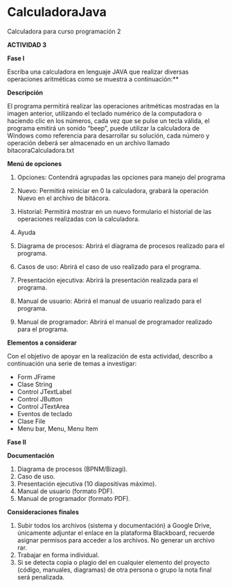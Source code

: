 # CalculadoraJava
Calculadora para curso programación 2

**ACTIVIDAD 3** 

**Fase I** 

Escriba una calculadora en lenguaje JAVA que realizar diversas operaciones aritméticas como se muestra a continuación:**  

**Descripción** 

El programa permitirá realizar las operaciones aritméticas mostradas en la imagen anterior, utilizando el teclado numérico de la computadora o haciendo clic en los números, cada vez que se pulse un tecla válida, el programa emitirá un sonido “beep”, puede utilizar la calculadora de Windows como referencia para desarrollar  su  solución,  cada  número  y  operación  deberá  ser  almacenado  en  un  archivo  llamado bitacoraCalculadora.txt 

**Menú de opciones** 

1. Opciones: Contendrá agrupadas las opciones para manejo del programa 
1. Nuevo: Permitirá reiniciar en 0 la calculadora, grabará la operación Nuevo en el archivo de bitácora. 
1. Historial: Permitirá mostrar en un nuevo formulario el historial de las operaciones realizadas con la calculadora. 

2. Ayuda 
1. Diagrama de procesos: Abrirá el diagrama de procesos realizado para el programa. 
1. Casos de uso: Abrirá el caso de uso realizado para el programa. 
1. Presentación ejecutiva: Abrirá la presentación realizada para el programa. 
1. Manual de usuario: Abrirá el manual de usuario realizado para el programa. 
1. Manual de programador: Abrirá el manual de programador realizado para el programa. 

**Elementos a considerar**

Con el objetivo de apoyar en la realización de esta actividad, describo a continuación una serie de temas a investigar: 

- Form JFrame 
- Clase String 
- Control JTextLabel 
- Control JButton 
- Control JTextArea 
- Eventos de teclado 
- Clase File 
- Menu bar, Menu, Menu Item 

**Fase II** 

**Documentación** 

1. Diagrama de procesos (BPNM/Bizagi). 
1. Caso de uso. 
1. Presentación ejecutiva (10 diapositivas máximo). 
1. Manual de usuario (formato PDF). 
1. Manual de programador (formato PDF). 

**Consideraciones finales** 

1. Subir todos los archivos (sistema y documentación) a Google Drive, únicamente adjuntar el enlace en la plataforma Blackboard, recuerde asignar permisos para acceder a los archivos. No generar un archivo rar. 
1. Trabajar en forma individual. 
1. Si se detecta copia o plagio del en cualquier elemento del proyecto (código, manuales, diagramas) de otra persona o grupo la nota final será penalizada. 
